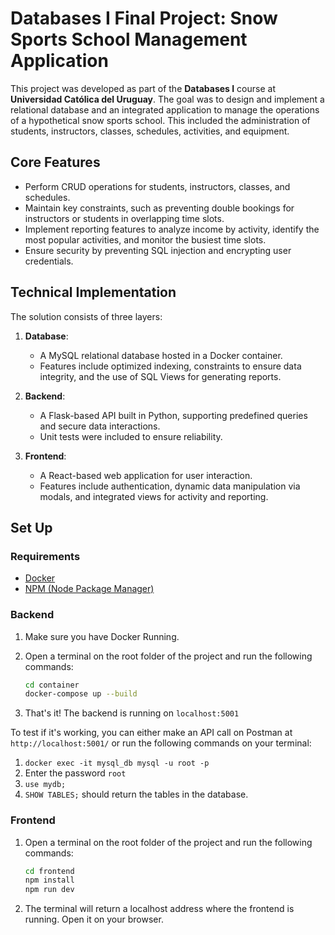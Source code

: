 # Databases I Final Project: Snow Sports School Management Application

This project was developed as part of the **Databases I** course at **Universidad Católica del Uruguay**. The goal was to design and implement a relational database and an integrated application to manage the operations of a hypothetical snow sports school. This included the administration of students, instructors, classes, schedules, activities, and equipment.

## Core Features
- Perform CRUD operations for students, instructors, classes, and schedules.
- Maintain key constraints, such as preventing double bookings for instructors or students in overlapping time slots.
- Implement reporting features to analyze income by activity, identify the most popular activities, and monitor the busiest time slots.
- Ensure security by preventing SQL injection and encrypting user credentials.

## Technical Implementation
The solution consists of three layers:

1. **Database**: 
   - A MySQL relational database hosted in a Docker container.
   - Features include optimized indexing, constraints to ensure data integrity, and the use of SQL Views for generating reports.

2. **Backend**: 
   - A Flask-based API built in Python, supporting predefined queries and secure data interactions.
   - Unit tests were included to ensure reliability.

3. **Frontend**: 
   - A React-based web application for user interaction.
   - Features include authentication, dynamic data manipulation via modals, and integrated views for activity and reporting.


## Set Up

### Requirements

- [Docker](https://www.docker.com/)
- [NPM (Node Package Manager)](https://nodejs.org/en/download/package-manager)

### Backend

1. Make sure you have Docker Running.
2. Open a terminal on the root folder of the project and run the following commands:

    ```bash
    cd container
    docker-compose up --build
    ```
3. That's it! The backend is running on `localhost:5001`

To test if it's working, you can either make an API call on Postman at `http://localhost:5001/` or run the following commands on your terminal:
1. `docker exec -it mysql_db mysql -u root -p`
2. Enter the password `root`
3. `use mydb;`
3. `SHOW TABLES;` should return the tables in the database. 


### Frontend

1. Open a terminal on the root folder of the project and run the following commands:

    ```bash
    cd frontend
    npm install
    npm run dev
    ```
2. The terminal will return a localhost address where the frontend is running. Open it on your browser.
